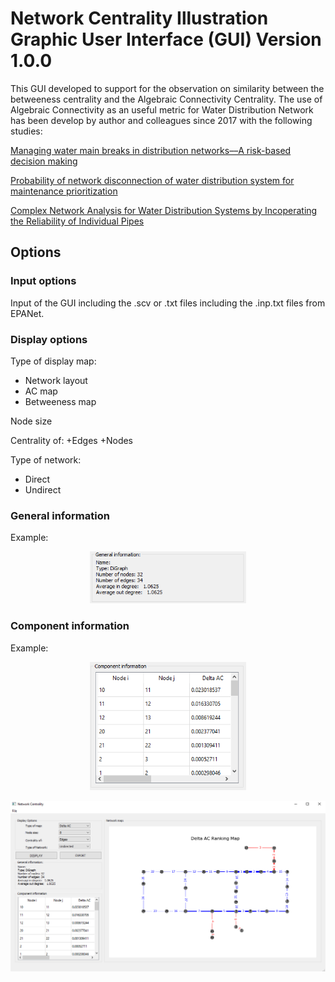 # Network Centrality Illustration Graphic User Interface (GUI) Version 1.0.0
This GUI developed to support for the observation on similarity between the betweeness centrality and the Algebraic Connectivity Centrality. The use of Algebraic Connectivity as an useful metric for Water Distribution Network has been develop by author and colleagues since 2017 with the following studies:

<a href="https://www.sciencedirect.com/science/article/abs/pii/S0951832018313899">Managing water main breaks in distribution networks––A risk-based decision making</a>

<a href="https://iwaponline.com/aqua/article-abstract/67/3/252/38122">Probability of network disconnection of water distribution system for maintenance prioritization</a>

<a href="https://www.researchgate.net/profile/Hieu_Phan9/publication/321490512_COMPLEX_NETWORK_ANALYSIS_FOR_WATER_DISTRIBUTION_SYSTEMS_BY_INCORPORATING_THE_RELIABILITY_OF_INDIVIDUAL_PIPES/links/5c198ed8299bf12be38a1933/COMPLEX-NETWORK-ANALYSIS-FOR-WATER-DISTRIBUTION-SYSTEMS-BY-INCORPORATING-THE-RELIABILITY-OF-INDIVIDUAL-PIPES.pdf">Complex Network Analysis for Water
Distribution Systems by Incoperating the Reliability of Individual Pipes</a>

## Options

### Input options
Input of the GUI including the .scv or .txt files including the .inp.txt files from EPANet. 

### Display options
Type of display map: 
+ Network layout
+ AC map
+ Betweeness map

Node size

Centrality of:
+Edges
+Nodes

Type of network:
+ Direct
+ Undirect

### General information
Example:
<p align="center">
  <img src="1.PNG" width="250" title="Illustrating AC Importance Level Map ">
</p>

### Component information
Example:
<p align="center">
  <img src="2.PNG" width="250" title="Illustrating AC Importance Level Map ">
</p>


<p align="center">
  <img src="interface.PNG" width="750" title="Illustrating AC Importance Level Map ">
</p>


